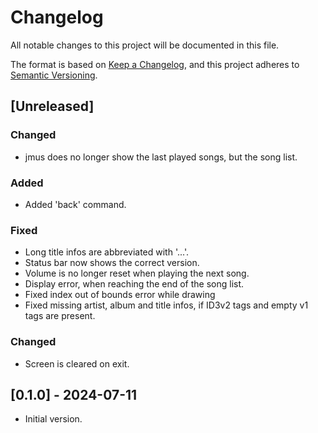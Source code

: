 # Changelog

All notable changes to this project will be documented in this file.

The format is based on [Keep a Changelog](https://keepachangelog.com/en/1.1.0/),
and this project adheres to [Semantic Versioning](https://semver.org/spec/v2.0.0.html).

## [Unreleased]

### Changed

* jmus does no longer show the last played songs, but the song list.

### Added

* Added 'back' command.

### Fixed

* Long title infos are abbreviated with '...'.
* Status bar now shows the correct version.
* Volume is no longer reset when playing the next song.
* Display error, when reaching the end of the song list.
* Fixed index out of bounds error while drawing
* Fixed missing artist, album and title infos, if ID3v2 tags and empty v1 tags are present.

### Changed

* Screen is cleared on exit.

## [0.1.0] - 2024-07-11

* Initial version.
